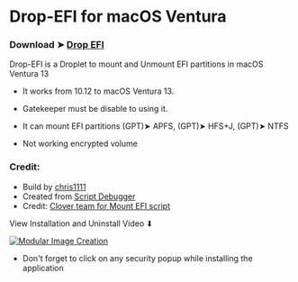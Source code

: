 # Drop-EFI for macOS Ventura

### Download ➤ [Drop EFI](https://github.com/chris1111/Drop-EFI/releases/tag/V1)
  
Drop-EFI is a Droplet to mount and Unmount EFI partitions in macOS Ventura 13
- It works from 10.12 to macOS Ventura 13.
- Gatekeeper must be disable to using it.
- It can mount EFI partitions (GPT)➤ APFS, (GPT)➤ HFS+J, (GPT)➤ NTFS

- Not working encrypted volume

### Credit:
- Build by [chris1111](https://github.com/chris1111/)
- Created from [Script Debugger](https://latenightsw.com/)
- Credit: [Clover team for Mount EFI script](https://sourceforge.net/projects/cloverefiboot/)

View Installation and Uninstall  Video ⬇︎

[![Modular Image Creation](https://user-images.githubusercontent.com/6248794/180882015-aa6209bd-a10d-4a1e-85cf-d9729b8e0efc.png)](https://youtu.be/IK6315U-tvc)

- Don't forget to click on any security popup while installing the application



